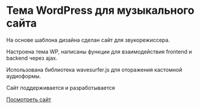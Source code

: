 # Тема WordPress для музыкального сайта

На основе шаблона дизайна сделан сайт для звукорежиссера.

Настроена тема WP, написаны функции для взаимодействия frontend и backend через ajax.

Использована библиотека wavesurfer.js для оторажения кастомной аудиоформы.

Сайт поддерживается и разработывается

[Посмотреть сайт](https://sheremetrecords.com/)


